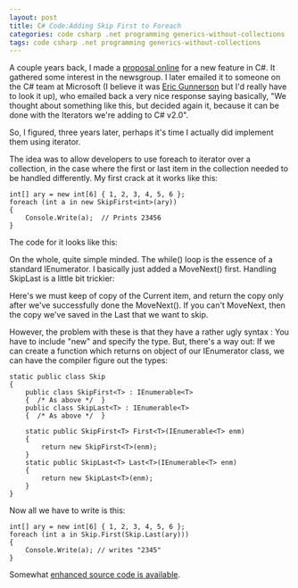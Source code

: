 ```yaml
---
layout: post
title: C# Code:Adding Skip First to Foreach
categories: code csharp .net programming generics-without-collections
tags: code csharp .net programming generics-without-collections
---
```


A couple years back, I made a [proposal online](http://groups.google.com/group/microsoft.public.dotnet.languages.csharp/browse_thread/thread/412fd19c65ea81de) for a new feature in C#.  It gathered some interest in the newsgroup.  I later emailed it to someone on the C# team at Microsoft (I believe it was [Eric Gunnerson](http://blogs.msdn.com/ericgu/default.aspx) but I'd really have to look it up), who emailed back a very nice response saying basically, "We thought about something like this, but decided again it, because it can be done with the Iterators we're adding to C# v2.0".

So, I figured, three years later, perhaps it's time I actually did implement them using iterator.

The idea was to allow developers to use foreach to iterator over a collection, in the case where the first or last item in the collection needed to be handled differently.   My first crack at it works like this:

	int[] ary = new int[6] { 1, 2, 3, 4, 5, 6 };
	foreach (int a in new SkipFirst<int>(ary))
	{
		Console.Write(a);  // Prints 23456
	}

The code for it looks like this:
<script src="https://gist.github.com/jamescurran/5471694.js">    </script>

On the whole, quite simple minded.  The while() loop is the essence of a standard IEnumerator.  I basically just added a MoveNext() first.   Handling SkipLast is a little bit trickier:


<script src="https://gist.github.com/jamescurran/5472285.js">    </script>
    
Here's we must keep of copy of the Current item, and return the copy only after we've successfully done the MoveNext(). If you can't MoveNext, then the copy we've saved in the Last that we want to skip.

However, the problem with these is that they have a rather ugly syntax : You have to include "new" and specify the type. But, there's a way out:  If we can create a function which returns on object of our IEnumerator class, we can have the compiler figure out the types:

	static public class Skip
	{
		public class SkipFirst<T> : IEnumerable<T>
		{  /* As above */  }
		public class SkipLast<T> : IEnumerable<T>
		{  /* As above */  }

		static public SkipFirst<T> First<T>(IEnumerable<T> enm)
		{
			return new SkipFirst<T>(enm);
		}
		static public SkipLast<T> Last<T>(IEnumerable<T> enm)
		{
			return new SkipLast<T>(enm);
		}
	}

Now all we have to write is this: 

	int[] ary = new int[6] { 1, 2, 3, 4, 5, 6 };
	foreach (int a in Skip.First(Skip.Last(ary)))
	{
		Console.Write(a); // writes "2345"
	}

Somewhat [enhanced source code is available](/files/Skip.cs).
